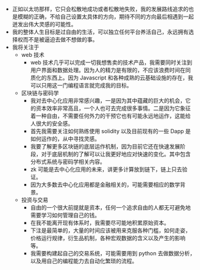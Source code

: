 - 正如以太坊那样，它只会松散地成功或者松散地失败，我的发展路线追求的也是模糊的正确，不给自己设置太具体的方向，期待不同的方向最后相遇到一起迸发出伟大灵感的可能性。
- 我的整体人生目标是过自由的生活，可以独立任何平台养活自己，永远拥有选择权而不是被逼迫去做不想做的事。
- 我将关注于
	- web 技术
		- web 技术几乎可以完成一切我想售卖的技术产品，我需要同时关注到用户界面和数据处理。因为人的精力是有限的，不应该浪费时间在同质化的东西上。因为 Javascript 和各种成熟的云基础设施的存在，我可以只用这一门编程语言就完成我的目标。
	- 区块链与密码学
		- 我对去中心化应用非常感兴趣，一是因为其中蕴藏的巨大的机会，它的资本效率非常高且，一个人也可去完成很多事情。二是因为它象征着一种自由，不需要任何外力的干预它也有可能永远地运作，这能给人很大的安全感。
		- 首先我需要关注如何熟练使用 solidity 以及目前现有的一些 Dapp 是如何运作的，从中寻找灵感。
		- 我要了解更多区块链的底层运作机制，因为目前它还在快速发展阶段，对于底层机制的了解可以让我更好地应对快速的变化。其中包含分布式系统与密码学相关内容。
		- zk 可能是去中心化应用的未来，讲更多计算放到链下，链上只去验证。
		- 因为大多数去中心化应用都是金融相关的，可能需要相应的数学背景。
	- 投资与交易
		- 自由的一个很大前提就是资本，任何一个追求自由的人都无可避免地需要学习如何管理自己的钱。
		- 在我不能离开现有体系时，我需要尽可能地积累原始资本。
		- 下注是最简单的，大量的时间应该被用来克服各种门槛，如何走姿，价格运行规律，衍生品机制，各种宏观数据的含义以及产生的影响等。
		- 我需要构建起自己的交易系统，可能需要用到 python 去做数据分析，以及用自己的编程能力去自动化繁琐的流程。